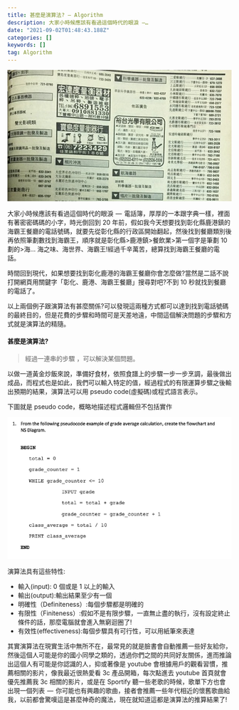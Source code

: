 ```yaml
---
title: 甚麼是演算法? — Algorithm
description: 大家小時候應該有看過這個時代的眼淚 —…
date: "2021-09-02T01:48:43.188Z"
categories: []
keywords: []
tag: Algorithm
---
```


![](/img/1__Dmg27k__HJRKw1D__itJgVVQ.png)

大家小時候應該有看過這個時代的眼淚  —  電話簿，厚厚的一本跟字典一樣，裡面有著密密碼碼的小字，時光倒回到 20 年前，假如我今天想要找到彰化縣鹿港鎮的海霸王餐廳的電話號碼，就要先從彰化縣的行政區開始翻起，然後找到餐廳類別後再依照筆劃數找到海霸王，順序就是彰化縣>鹿港鎮>餐飲業>第一個字是筆劃 10 劃的>海… 海之味、海世界、海霸王!經過千辛萬苦，總算找到海霸王餐廳的電話。

時間回到現代，如果想要找到彰化鹿港的海霸王餐廳你會怎麼做?當然是二話不說打開網頁用關鍵字「彰化、鹿港、海霸王餐廳」搜尋對吧?不到 10 秒就找到餐廳的電話了。

以上兩個例子跟演算法有甚麼關係?可以發現這兩種方式都可以達到找到電話號碼的最終目的，但是花費的步驟和時間可是天差地遠，中間這個解決問題的步驟和方式就是演算法的精隨。

#### 甚麼是演算法?

> 經過一連串的步驟 ，可以解決某個問題。

以做一道黃金炒飯來說，準備好食材，依照食譜上的步驟一步一步烹調，最後做出成品，而程式也是如此，我們可以輸入特定的值，經過程式的有限運算步驟之後輸出預期的結果，演算法可以用 pseudo code(虛擬碼)或程式語言表示。

下圖就是 pseudo code，概略地描述程式邏輯但不包括實作

![](/img/1__gUHdi5RKugXGdz__3e__hpHQ.png)

演算法具有這些特性:

- 輸入(input): 0 個或是 1 以上的輸入
- 輸出(output):輸出結果至少有一個
- 明確性（Definiteness）:每個步驟都是明確的
- 有限性（Finiteness）:假如不是有限步驟，一直無止盡的執行，沒有設定終止條件的話，那麼電腦就會進入無窮迴圈了!
- 有效性(effectiveness):每個步驟具有可行性，可以用紙筆來表達

其實演算法在現實生活中無所不在，最常見的就是臉書會自動推薦一些好友給你，然後這個人可能是你的國小同學之類的，透過你們之間的共同好友關係，進而推論出這個人有可能是你認識的人，抑或著像是 youtube 會根據用戶的觀看習慣，推薦相關的影片，像我最近很熱愛看 3c 產品開箱，每次點進去 youtube 首頁就會優先推薦我 3c 相關的影片，或是在 Sportify 聽一些老歌的時候，歌單下方也會出現一個列表  —  你可能也有興趣的歌曲，接者會推薦一些年代相近的懷舊歌曲給我，以前都會驚嘆這是甚麼神奇的魔法，現在就知道這都是演算法的推算結果了!
